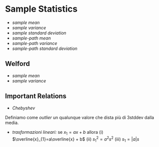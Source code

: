 # Sample Statistics

* *sample mean*
* *sample variance*
* *sample standard deviation*
* *sample-path mean*
* *sample-path variance*
* *sample-path standard deviation*

## Welford
* *sample mean*
* *sample variance*


## Important Relations

* *Chebyshev*

Definiamo come *outlier* un qualunque valore che dista più di 3stddev dalla media.


* *trasformazioni lineari:* se $x_{1}=ax+b$ allora 
(i) $\overline{x}_{1}=a\overline{x} + b$
(ii) $s_{1}^{2}=a^{2}s^{2}$
(iii) $s_{1}=|a|s$
